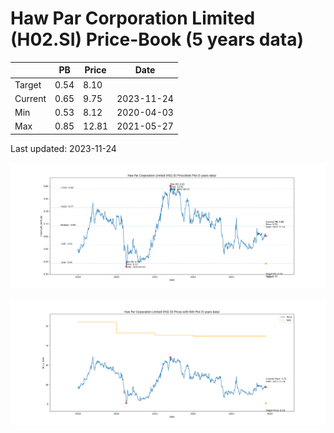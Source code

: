 # Haw Par Corporation Limited (H02.SI) Price-Book (5 years data)

|     | PB   | Price | Date       |
|-----|------|-------|------------|
| Target | 0.54 | 8.10  |  |
| Current | 0.65 | 9.75  | 2023-11-24 |
| Min | 0.53 | 8.12  | 2020-04-03 |
| Max | 0.85 | 12.81  | 2021-05-27 |

Last updated: 2023-11-24

![Plot of Price-Book ratio for Haw Par Corporation Limited (H02.SI)](H02_pb_5.png)

![Plot of Price with NAV for Haw Par Corporation Limited (H02.SI)](H02_price_nav_5.png)
